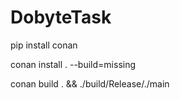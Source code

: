 # DobyteTask

pip install conan

conan install . --build=missing 

conan build . && ./build/Release/./main
